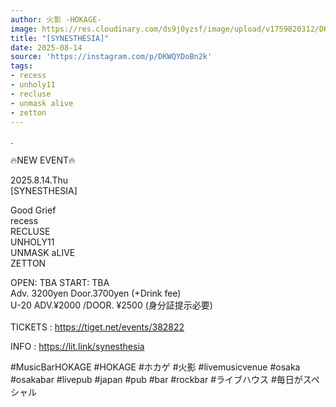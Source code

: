 ```yaml
---
author: 火影 -HOKAGE-
image: https://res.cloudinary.com/ds9j0yzsf/image/upload/v1759820312/DKWQYDoBn2k.jpg
title: "[SYNESTHESIA]"
date: 2025-08-14
source: 'https://instagram.com/p/DKWQYDoBn2k'
tags:
- recess
- unholy11
- recluse
- unmask alive
- zetton
---
```

.

🔥NEW EVENT🔥

2025.8.14.Thu<br>
[SYNESTHESIA]

Good Grief<br>
recess<br>
RECLUSE<br>
UNHOLY11<br>
UNMASK aLIVE<br>
ZETTON

OPEN: TBA START: TBA<br>
Adv. 3200yen Door.3700yen (+Drink fee)<br>
U-20 ADV.¥2000 /DOOR. ¥2500 (身分証提示必要)<br>
 <br>
TICKETS : https://tiget.net/events/382822

INFO : https://lit.link/synesthesia

#MusicBarHOKAGE #HOKAGE #ホカゲ #火影 #livemusicvenue #osaka #osakabar #livepub #japan #pub #bar #rockbar #ライブハウス #毎日がスペシャル